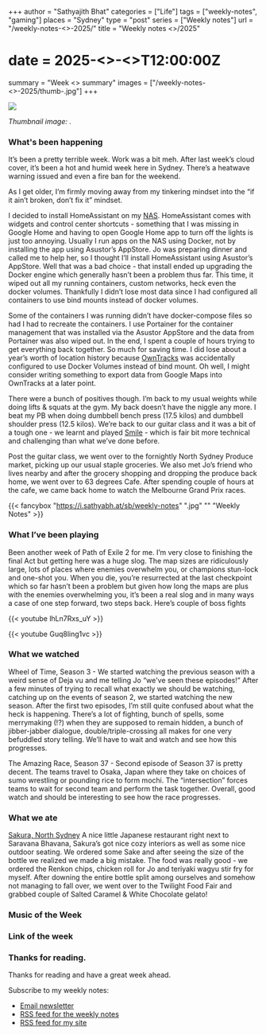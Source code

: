 +++
author = "Sathyajith Bhat"
categories = ["Life"]
tags = ["weekly-notes", "gaming"]
places = "Sydney"
type = "post"
series = ["Weekly notes"]
url = "/weekly-notes-<<week>>-2025/"
title = "Weekly notes <<week>>/2025"
# date = 2025-<<month>>-<<date>>T12:00:00Z
summary = "Week <<week>> summary"
images = ["/weekly-notes-<<week>>-2025/thumb-.jpg"]
+++

![](thumb-.jpg)

_Thumbnail image: ._

### What's been happening

It’s been a pretty terrible week. Work was a bit meh. After last week’s cloud cover, it’s been a hot and humid week here in Sydney. There’s a heatwave warning issued and even a fire ban for the weekend.

As I get older, I’m firmly moving away from my tinkering mindset into the “if it ain’t broken, don’t fix it” mindset.

I decided to install HomeAssistant on my [NAS](https://sathyabh.at/tag/nas). HomeAssistant comes with widgets and control center shortcuts - something that I was missing in Google Home and having to open Google Home app to turn off the lights is just too annoying. Usually I run apps on the NAS using Docker, not by installing the app using Asustor’s AppStore. Jo was preparing dinner and called me to help her, so I thought I’ll install HomeAssistant using Asustor’s AppStore. Well that was a bad choice - that install ended up upgrading the Docker engine which generally hasn’t been a problem thus far. This time, it wiped out all my running containers, custom networks, heck even the docker volumes. Thankfully I didn’t lose most data since I had configured all containers to use bind mounts instead of docker volumes. 

Some of the containers I was running didn’t have docker-compose files so had I had to recreate the containers. I use Portainer for the container management that was installed via the Asustor AppStore and the data from Portainer was also wiped out. In the end, I spent a couple of hours trying to get everything back together. So much for saving time. I did lose about a year’s worth of location history because [OwnTracks](https://sathyasays.com/2024/07/13/self-hosting-owntracks-google-maps-timeline-alternative/) was accidentally configured to use Docker Volumes instead of bind mount. Oh well, I might consider writing something to export data from Google Maps into OwnTracks at a later point.

There were a bunch of positives though. I’m back to my usual weights while doing lifts & squats at the gym. My back doesn’t have the niggle any more. I beat my PB when doing dumbbell bench press (17.5 kilos) and dumbbell shoulder press (12.5 kilos). We’re back to our guitar class and it was a bit of a tough one - we learnt and played [Smile](https://en.wikipedia.org/wiki/Smile_(Charlie_Chaplin_song)) - which is fair bit more technical and challenging than what we’ve done before. 

Post the guitar class, we went over to the fornightly North Sydney Produce market, picking up our usual staple groceries. We also met Jo’s friend who lives nearby and after the grocery shopping and dropping the produce back home, we went over to 63 degrees Cafe. After spending couple of hours at the cafe, we came back home to watch the Melbourne Grand Prix races. 

{{< fancybox "https://i.sathyabh.at/sb/weekly-notes" ".jpg" "" "Weekly Notes" >}}

### What I’ve been playing

Been another week of Path of Exile 2 for me. I’m very close to finishing the final Act but getting here was a huge slog. The map sizes are ridiculously large, lots of places where enemies overwhelm you, or champions stun-lock and one-shot you. When you die, you’re resurrected at the last checkpoint which so far hasn’t been a problem but given how long the maps are plus with the enemies overwhelming you, it’s been a real slog and in many ways a case of one step forward, two steps back. Here’s couple of boss fights 

{{< youtube lhLn7Rxs_uY >}}

{{< youtube Guq8ling1vc >}}

### What we watched

Wheel of Time, Season 3 - We started watching the previous season with a weird sense of Deja vu and me telling Jo “we've seen these episodes!” After a few minutes of trying to recall what exactly we should be watching, catching up on the events of season 2, we started watching the new season. After the first two episodes, I’m still quite confused about what the heck is happening. There’s a lot of fighting, bunch of spells, some merrymaking (!?) when they are supposed to remain hidden, a bunch of jibber-jabber dialogue, double/triple-crossing all makes for one very befuddled story telling. We’ll have to wait and watch and see how this progresses.

The Amazing Race, Season 37 - Second episode of Season 37 is pretty decent. The teams travel to Osaka, Japan where they take on choices of sumo wrestling or pounding rice to form mochi. The “intersection” forces teams to wait for second team and perform the task together. Overall, good watch and should be interesting to see how the race progresses.

### What we ate

[Sakura, North Sydney](https://maps.app.goo.gl/6ka7hR2dyvh8JydKA?g_st=com.google.maps.preview.copy) A nice little Japanese restaurant right next to Saravana Bhavana, Sakura’s got nice cozy interiors as well as some nice outdoor seating. We ordered some Sake and after seeing the size of the bottle we realized we made a big mistake. The food was really good - we ordered the Renkon chips, chicken roll for Jo and teriyaki wagyu stir fry for myself. After downing the entire bottle split among ourselves and somehow not managing to fall over, we went over to the Twilight Food Fair and grabbed couple of Salted Caramel & White Chocolate gelato!

### Music of the Week


### Link of the week

### Thanks for reading.

Thanks for reading and have a great week ahead.

Subscribe to my weekly notes:

- [Email newsletter](https://sathyabhat.substack.com/)
- [RSS feed for the weekly notes](https://sathyabh.at/series/weekly-notes/index.xml)
- [RSS feed for my site](https://sathyabh.at/index.xml)
